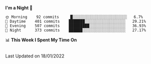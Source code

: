 <!--START_SECTION:waka-->
**I'm a Night 🦉** 

```text
🌞 Morning    92 commits     █░░░░░░░░░░░░░░░░░░░░░░░░   6.7% 
🌆 Daytime    401 commits    ███████░░░░░░░░░░░░░░░░░░   29.21% 
🌃 Evening    507 commits    █████████░░░░░░░░░░░░░░░░   36.93% 
🌙 Night      373 commits    ██████░░░░░░░░░░░░░░░░░░░   27.17%

```


📊 **This Week I Spent My Time On** 

```text
```


 Last Updated on 18/01/2022
<!--END_SECTION:waka-->
